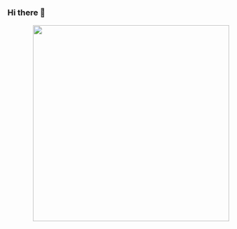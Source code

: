 
### Hi there 👋
<div id="header" align="center">
  <img src="https://recreatorus.github.io/img/readme.gif" width="400px" height="auto"/>
</div>
<img src="https://komarev.com/ghpvc/?username=recreatorus&style=flat-square&color=blue" alt=""/>
<!--
**Recreatorus/recreatorus** is a ✨ _special_ ✨ repository because its `README.md` (this file) appears on your GitHub profile.

Here are some ideas to get you started:

- 🔭 I’m currently working on ...
- 🌱 I’m currently learning ...
- 👯 I’m looking to collaborate on ...
- 🤔 I’m looking for help with ...
- 💬 Ask me about ...
- 📫 How to reach me: ...
- 😄 Pronouns: ...
- ⚡ Fun fact: ...
-->
